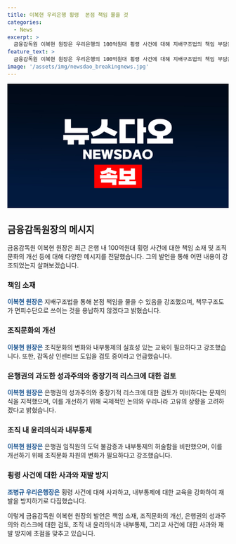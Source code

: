 ```yaml
---
title: 이복현 우리은행 횡령  본점 책임 물을 것
categories:
  - News
excerpt: >
  금융감독원 이복현 원장은 우리은행의 100억원대 횡령 사건에 대해 지배구조법의 책임 부담을 강조하면서, 책무구조도를 면피수단으로 사용할 생각이 없다고 밝혔다. 또한, 조직문화 개선과 감독상 인센티브 도입을 검토한다고 언급하며, 임직원의 낮은 윤리의식과 내부통제 부재를 비판했다. 이에 대해 은행장은 횡령 사건에 대한 사과와 재발 방지를 약속하고, 내부통제에 대한 교육 강화를 약속했다.
feature_text: >
  금융감독원 이복현 원장은 우리은행의 100억원대 횡령 사건에 대해 지배구조법의 책임 부담을 강조하면서, 책무구조도를 면피수단으로 사용할 생각이 없다고 밝혔다. 또한, 조직문화 개선과 감독상 인센티브 도입을 검토한다고 언급하며, 임직원의 낮은 윤리의식과 내부통제 부재를 비판했다. 이에 대해 은행장은 횡령 사건에 대한 사과와 재발 방지를 약속하고, 내부통제에 대한 교육 강화를 약속했다.
image: '/assets/img/newsdao_breakingnews.jpg'
---
```


<p><img src="/assets/img/newsdao_breakingnews.jpg" alt="firstkoreanews 속보" /></p>

<h2 data-ke-size="size26">금융감독원장의 메시지</h2>

<p data-ke-size="size16">금융감독원 이복현 원장은 최근 은행 내 100억원대 횡령 사건에 대한 책임 소재 및 조직문화의 개선 등에 대해 다양한 메시지를 전달했습니다. 그의 발언을 통해 어떤 내용이 강조되었는지 살펴보겠습니다.</p>

<h3><b>책임 소재</b></h3>

<p data-ke-size="size16"><b><span style="color: #1a5490;">이복현 원장은</span></b> 지배구조법을 통해 본점 책임을 물을 수 있음을 강조했으며, 책무구조도가 면피수단으로 쓰이는 것을 용납하지 않겠다고 밝혔습니다.</p>

<h3><b>조직문화의 개선</b></h3>

<p data-ke-size="size16"><b><span style="color: #1a5490;">이붕현 원장은</span></b> 조직문화의 변화와 내부통제의 실효성 있는 교육이 필요하다고 강조했습니다. 또한, 감독상 인센티브 도입을 검토 중이라고 언급했습니다.</p>

<h3><b>은행권의 과도한 성과주의와 중장기적 리스크에 대한 검토</b></h3>

<p data-ke-size="size16"><b><span style="color: #1a5490;">이복현 원장은</span></b> 은행권의 성과주의와 중장기적 리스크에 대한 검토가 미비하다는 문제의식을 지적했으며, 이를 개선하기 위해 국제적인 논의와 우리나라 고유의 상황을 고려하겠다고 밝혔습니다.</p>

<h3><b>조직 내 윤리의식과 내부통제</b></h3>

<p data-ke-size="size16"><b><span style="color: #1a5490;">이복현 원장은</span></b> 은행권 임직원의 도덕 불감증과 내부통제의 허술함을 비판했으며, 이를 개선하기 위해 조직문화 차원의 변화가 필요하다고 강조했습니다.</p>

<h3><b>횡령 사건에 대한 사과와 재발 방지</b></h3>

<p data-ke-size="size16"><b><span style="color: #1a5490;">조병규 우리은행장은</span></b> 횡령 사건에 대해 사과하고, 내부통제에 대한 교육을 강화하여 재발을 방지하기로 다짐했습니다.</p>

<p>이렇게 금융감독원 이복현 원장의 발언은 책임 소재, 조직문화의 개선, 은행권의 성과주의와 리스크에 대한 검토, 조직 내 윤리의식과 내부통제, 그리고 사건에 대한 사과와 재발 방지에 초점을 맞추고 있습니다.</p>

